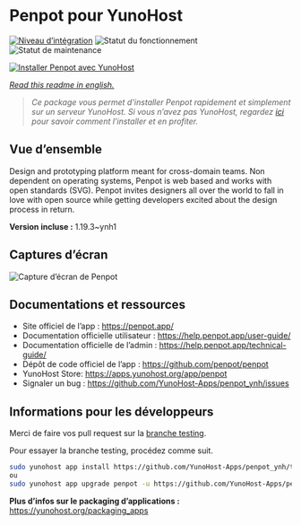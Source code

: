 <!--
N.B.: This README was automatically generated by https://github.com/YunoHost/apps/tree/master/tools/README-generator
It shall NOT be edited by hand.
-->

# Penpot pour YunoHost

[![Niveau d’intégration](https://dash.yunohost.org/integration/penpot.svg)](https://dash.yunohost.org/appci/app/penpot) ![Statut du fonctionnement](https://ci-apps.yunohost.org/ci/badges/penpot.status.svg) ![Statut de maintenance](https://ci-apps.yunohost.org/ci/badges/penpot.maintain.svg)

[![Installer Penpot avec YunoHost](https://install-app.yunohost.org/install-with-yunohost.svg)](https://install-app.yunohost.org/?app=penpot)

*[Read this readme in english.](./README.md)*

> *Ce package vous permet d’installer Penpot rapidement et simplement sur un serveur YunoHost.
Si vous n’avez pas YunoHost, regardez [ici](https://yunohost.org/#/install) pour savoir comment l’installer et en profiter.*

## Vue d’ensemble

Design and prototyping platform meant for cross-domain teams. Non dependent on operating systems, Penpot is web based and works with open standards (SVG). Penpot invites designers all over the world to fall in love with open source while getting developers excited about the design process in return.

**Version incluse :** 1.19.3~ynh1

## Captures d’écran

![Capture d’écran de Penpot](./doc/screenshots/189871786-0b44f7cf-3a0a-4445-a87b-9919ec398bf7.gif)

## Documentations et ressources

* Site officiel de l’app : <https://penpot.app/>
* Documentation officielle utilisateur : <https://help.penpot.app/user-guide/>
* Documentation officielle de l’admin : <https://help.penpot.app/technical-guide/>
* Dépôt de code officiel de l’app : <https://github.com/penpot/penpot>
* YunoHost Store: <https://apps.yunohost.org/app/penpot>
* Signaler un bug : <https://github.com/YunoHost-Apps/penpot_ynh/issues>

## Informations pour les développeurs

Merci de faire vos pull request sur la [branche testing](https://github.com/YunoHost-Apps/penpot_ynh/tree/testing).

Pour essayer la branche testing, procédez comme suit.

``` bash
sudo yunohost app install https://github.com/YunoHost-Apps/penpot_ynh/tree/testing --debug
ou
sudo yunohost app upgrade penpot -u https://github.com/YunoHost-Apps/penpot_ynh/tree/testing --debug
```

**Plus d’infos sur le packaging d’applications :** <https://yunohost.org/packaging_apps>